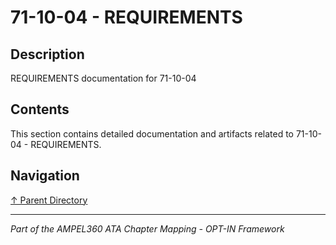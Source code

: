 # 71-10-04 - REQUIREMENTS

## Description

REQUIREMENTS documentation for 71-10-04

## Contents

This section contains detailed documentation and artifacts related to 71-10-04 - REQUIREMENTS.

## Navigation

[↑ Parent Directory](../README.md)

---

*Part of the AMPEL360 ATA Chapter Mapping - OPT-IN Framework*
